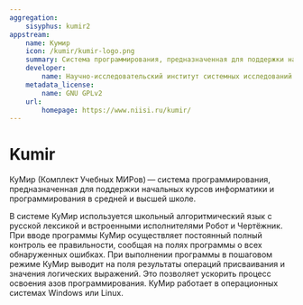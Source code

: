 ```yaml
---
aggregation:
    sisyphus: kumir2
appstream:
    name: Кумир
    icon: /kumir/kumir-logo.png
    summary: Cистема программирования, предназначенная для поддержки начальных курсов информатики и программирования в средней и высшей школе.
    developer:
        name: Научно-исследовательский институт системных исследований РАН
    metadata_license:
        name: GNU GPLv2
    url:
        homepage: https://www.niisi.ru/kumir/
---
```


# Kumir

КуМир (Комплект Учебных МИРов) — система программирования, предназначенная для поддержки начальных курсов информатики и программирования в средней и высшей школе.

В системе КуМир используется школьный алгоритмический язык с русской лексикой и встроенными исполнителями Робот и Чертёжник. При вводе программы КуМир осуществляет постоянный полный контроль ее правильности, сообщая на полях программы о всех обнаруженных ошибках. При выполнении программы в пошаговом режиме КуМир выводит на поля результаты операций присваивания и значения логических выражений. Это позволяет ускорить процесс освоения азов программирования. КуМир работает в операционных системах Windows или Linux.

<!--@include: @apps/_parts/install/content-repo.md-->